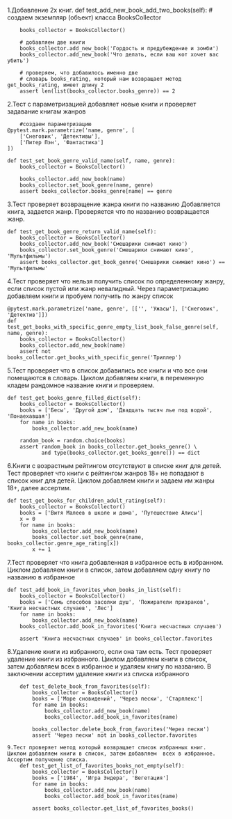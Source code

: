 1.Добавление 2х книг.
    def test_add_new_book_add_two_books(self):
        # создаем экземпляр (объект) класса BooksCollector

        books_collector = BooksCollector()

        # добавляем две книги
        books_collector.add_new_book('Гордость и предубеждение и зомби')
        books_collector.add_new_book('Что делать, если ваш кот хочет вас убить')

        # проверяем, что добавилось именно две
        # словарь books_rating, который нам возвращает метод get_books_rating, имеет длину 2
        assert len(list(books_collector.books_genre)) == 2

2.Тест с параметризацией добавляет новые книги и проверяет задавание книгам жанров

        #создаем параметризацию
    @pytest.mark.parametrize('name, genre', [
        ['Снеговик', 'Детективы'],
        ['Питер Пэн', 'Фантастика']
    ])
        
    def test_set_book_genre_valid_name(self, name, genre):
        books_collector = BooksCollector()
        
        books_collector.add_new_book(name)
        books_collector.set_book_genre(name, genre)
        assert books_collector.books_genre[name] == genre

3.Тест проверяет возвращение жанра книги по названию
Добавляется книга, задается жанр. Проверяется что по названию возвращается жанр.

    def test_get_book_genre_return_valid_name(self):
        books_collector = BooksCollector()
        books_collector.add_new_book('Смешарики снимают кино')
        books_collector.set_book_genre('Смешарики снимают кино', 'Мультфильмы')
        assert books_collector.get_book_genre('Смешарики снимают кино') == 'Мультфильмы'

4.Тест проверяет что нельзя получить список по определенному жанру, если список пустой или жанр невалидный.
Через параметризацию добавляем книги и пробуем получить по жанру список

    @pytest.mark.parametrize('name, genre', [['', 'Ужасы'], ['Снеговик', 'Детектив']])
    def test_get_books_with_specific_genre_empty_list_book_false_genre(self, name, genre):
        books_collector = BooksCollector()
        books_collector.add_new_book(name)
        assert not books_collector.get_books_with_specific_genre('Триллер')

5.Тест проверяет что в список добавились все книги и что все они помещаются в словарь.
Циклом добавляем книги, в переменную кладем рандомное название книги и проверяем.

    def test_get_books_genre_filled_dict(self):
        books_collector = BooksCollector()
        books = ['Бесы', 'Другой дом', 'Двадцать тысяч лье под водой', 'Понаехавшая']
        for name in books:
            books_collector.add_new_book(name)

        random_book = random.choice(books)
        assert random_book in books_collector.get_books_genre() \
               and type(books_collector.get_books_genre()) == dict

6.Книги с возрастным рейтингом отсутствуют в списке книг для детей. Тест проверяет что книги с рейтингом жанров 18+ не попадают в список книг для детей. Циклом добавляем книги и задаем им жанры 18+, далее ассертим.

    def test_get_books_for_children_adult_rating(self):
        books_collector = BooksCollector()
        books = ['Витя Малеев в школе и дома', 'Путешествие Алисы']
        x = 0
        for name in books:
            books_collector.add_new_book(name)
            books_collector.set_book_genre(name, books_collector.genre_age_rating[x])
            x += 1

7.Тест проверяет что книга добавленная в избранное есть в избранном. Циклом добавляем книги в список, затем добавляем одну книгу по названию в избранное

    def test_add_book_in_favorites_when_books_in_list(self):
        books_collector = BooksCollector()
        books = ['Семь способов засолки душ', 'Пожиратели призраков', 'Книга несчастных случаев', 'Лес']
        for name in books:
            books_collector.add_new_book(name)
        books_collector.add_book_in_favorites('Книга несчастных случаев')

        assert 'Книга несчастных случаев' in books_collector.favorites

8.Удаление книги из избранного, если она там есть. Тест проверяет удаление книги из избранного.
Циклом добавляем книги в список, затем добавляем всех в избранное и удаляем книгу по названию.
В заключении ассертим удаление книги из списка избранного
```
    def test_delete_book_from_favorites(self):
        books_collector = BooksCollector()
        books = ['Море сновидений', 'Через пески', 'Старплекс']
        for name in books:
            books_collector.add_new_book(name)
            books_collector.add_book_in_favorites(name)

        books_collector.delete_book_from_favorites('Через пески')
        assert 'Через пески' not in books_collector.favorites

9.Тест проверяет метод который возвращает список избранных книг.
Циклом добавляем книги в список, затем добавляем  всех в избранное.
Ассертим получение списка.
    def test_get_list_of_favorites_books_not_empty(self):
        books_collector = BooksCollector()
        books = ['1984', 'Игра Эндера', 'Вегетация']
        for name in books:
            books_collector.add_new_book(name)
            books_collector.add_book_in_favorites(name)

        assert books_collector.get_list_of_favorites_books()
